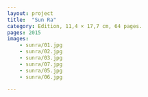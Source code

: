```yaml
---
layout: project
title:  "Sun Ra"
category: Edition, 11,4 × 17,7 cm, 64 pages.
pages: 2015
images:
    - sunra/01.jpg
    - sunra/02.jpg
    - sunra/03.jpg
    - sunra/07.jpg
    - sunra/05.jpg
    - sunra/06.jpg
    
---
```

